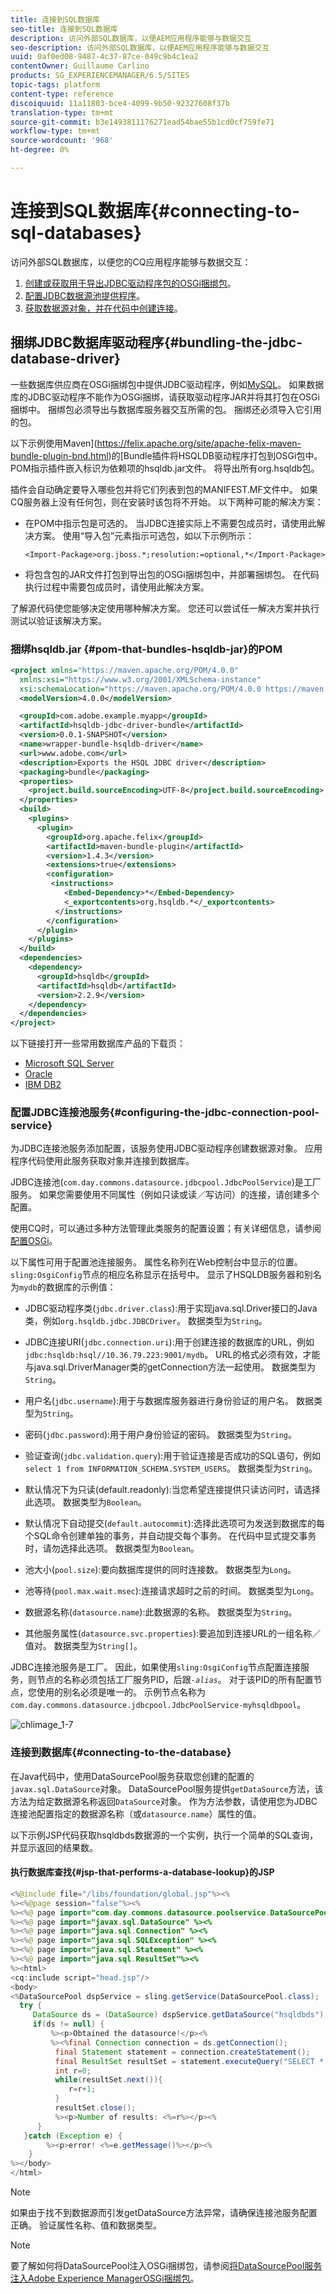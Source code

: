 ```yaml
---
title: 连接到SQL数据库
seo-title: 连接到SQL数据库
description: 访问外部SQL数据库，以便AEM应用程序能够与数据交互
seo-description: 访问外部SQL数据库，以便AEM应用程序能够与数据交互
uuid: 0af0ed08-9487-4c37-87ce-049c9b4c1ea2
contentOwner: Guillaume Carlino
products: SG_EXPERIENCEMANAGER/6.5/SITES
topic-tags: platform
content-type: reference
discoiquuid: 11a11803-bce4-4099-9b50-92327608f37b
translation-type: tm+mt
source-git-commit: b3e1493811176271ead54bae55b1cd0cf759fe71
workflow-type: tm+mt
source-wordcount: '968'
ht-degree: 0%

---
```



# 连接到SQL数据库{#connecting-to-sql-databases}

访问外部SQL数据库，以便您的CQ应用程序能够与数据交互：

1. [创建或获取用于导出JDBC驱动程序包的OSGi捆绑包](#bundling-the-jdbc-database-driver)。
1. [配置JDBC数据源池提供程序](#configuring-the-jdbc-connection-pool-service)。
1. [获取数据源对象，并在代码中创建连接](#connecting-to-the-database)。

## 捆绑JDBC数据库驱动程序{#bundling-the-jdbc-database-driver}

一些数据库供应商在OSGi捆绑包中提供JDBC驱动程序，例如[MySQL](https://www.mysql.com/downloads/connector/j/)。 如果数据库的JDBC驱动程序不能作为OSGi捆绑，请获取驱动程序JAR并将其打包在OSGi捆绑中。 捆绑包必须导出与数据库服务器交互所需的包。 捆绑还必须导入它引用的包。

以下示例使用Maven](https://felix.apache.org/site/apache-felix-maven-bundle-plugin-bnd.html)的[Bundle插件将HSQLDB驱动程序打包到OSGi包中。 POM指示插件嵌入标识为依赖项的hsqldb.jar文件。 将导出所有org.hsqldb包。

插件会自动确定要导入哪些包并将它们列表到包的MANIFEST.MF文件中。 如果CQ服务器上没有任何包，则在安装时该包将不开始。 以下两种可能的解决方案：

* 在POM中指示包是可选的。 当JDBC连接实际上不需要包成员时，请使用此解决方案。 使用“导入包”元素指示可选包，如以下示例所示：

   `<Import-Package>org.jboss.*;resolution:=optional,*</Import-Package>`
* 将包含包的JAR文件打包到导出包的OSGi捆绑包中，并部署捆绑包。 在代码执行过程中需要包成员时，请使用此解决方案。

了解源代码使您能够决定使用哪种解决方案。 您还可以尝试任一解决方案并执行测试以验证该解决方案。

### 捆绑hsqldb.jar {#pom-that-bundles-hsqldb-jar}的POM

```xml
<project xmlns="https://maven.apache.org/POM/4.0.0"
  xmlns:xsi="https://www.w3.org/2001/XMLSchema-instance"
  xsi:schemaLocation="https://maven.apache.org/POM/4.0.0 https://maven.apache.org/xsd/maven-4.0.0.xsd">
  <modelVersion>4.0.0</modelVersion>

  <groupId>com.adobe.example.myapp</groupId>
  <artifactId>hsqldb-jdbc-driver-bundle</artifactId>
  <version>0.0.1-SNAPSHOT</version>
  <name>wrapper-bundle-hsqldb-driver</name>
  <url>www.adobe.com</url>
  <description>Exports the HSQL JDBC driver</description>
  <packaging>bundle</packaging>
  <properties>
    <project.build.sourceEncoding>UTF-8</project.build.sourceEncoding>
  </properties>
  <build>
    <plugins>
      <plugin>
        <groupId>org.apache.felix</groupId>
        <artifactId>maven-bundle-plugin</artifactId>
        <version>1.4.3</version>
        <extensions>true</extensions>
        <configuration>
         <instructions>
            <Embed-Dependency>*</Embed-Dependency>
            <_exportcontents>org.hsqldb.*</_exportcontents>
          </instructions>
        </configuration>
      </plugin>
    </plugins>
  </build>
  <dependencies>
    <dependency>
      <groupId>hsqldb</groupId>
      <artifactId>hsqldb</artifactId>
      <version>2.2.9</version>
    </dependency>
  </dependencies>
</project>
```

以下链接打开一些常用数据库产品的下载页：

* [Microsoft SQL Server](https://www.microsoft.com/en-us/download/details.aspx?displaylang=en&amp;id=11774)
* [Oracle](https://www.oracle.com/technetwork/database/features/jdbc/index-091264.html)
* [IBM DB2](https://www-01.ibm.com/support/docview.wss?uid=swg27007053)

### 配置JDBC连接池服务{#configuring-the-jdbc-connection-pool-service}

为JDBC连接池服务添加配置，该服务使用JDBC驱动程序创建数据源对象。 应用程序代码使用此服务获取对象并连接到数据库。

JDBC连接池(`com.day.commons.datasource.jdbcpool.JdbcPoolService`)是工厂服务。 如果您需要使用不同属性（例如只读或读／写访问）的连接，请创建多个配置。

使用CQ时，可以通过多种方法管理此类服务的配置设置；有关详细信息，请参阅[配置OSGi](/help/sites-deploying/configuring-osgi.md)。

以下属性可用于配置池连接服务。 属性名称列在Web控制台中显示的位置。 `sling:OsgiConfig`节点的相应名称显示在括号中。 显示了HSQLDB服务器和别名为`mydb`的数据库的示例值：

* JDBC驱动程序类(`jdbc.driver.class`):用于实现java.sql.Driver接口的Java类，例如`org.hsqldb.jdbc.JDBCDriver`。 数据类型为`String`。

* JDBC连接URI(`jdbc.connection.uri`):用于创建连接的数据库的URL，例如`jdbc:hsqldb:hsql//10.36.79.223:9001/mydb`。 URL的格式必须有效，才能与java.sql.DriverManager类的getConnection方法一起使用。 数据类型为`String`。

* 用户名(`jdbc.username`):用于与数据库服务器进行身份验证的用户名。 数据类型为`String`。

* 密码(`jdbc.password`):用于用户身份验证的密码。 数据类型为`String`。

* 验证查询(`jdbc.validation.query`):用于验证连接是否成功的SQL语句，例如`select 1 from INFORMATION_SCHEMA.SYSTEM_USERS`。 数据类型为`String`。

* 默认情况下为只读(default.readonly):当您希望连接提供只读访问时，请选择此选项。 数据类型为`Boolean`。
* 默认情况下自动提交(`default.autocommit`):选择此选项可为发送到数据库的每个SQL命令创建单独的事务，并自动提交每个事务。 在代码中显式提交事务时，请勿选择此选项。 数据类型为`Boolean`。

* 池大小(`pool.size`):要向数据库提供的同时连接数。 数据类型为`Long`。

* 池等待(`pool.max.wait.msec`):连接请求超时之前的时间。 数据类型为`Long`。

* 数据源名称(`datasource.name`):此数据源的名称。 数据类型为`String`。

* 其他服务属性(`datasource.svc.properties`):要追加到连接URL的一组名称／值对。 数据类型为`String[]`。

JDBC连接池服务是工厂。 因此，如果使用`sling:OsgiConfig`节点配置连接服务，则节点的名称必须包括工厂服务PID，后跟&#x200B;*`-alias`*。 对于该PID的所有配置节点，您使用的别名必须是唯一的。 示例节点名称为`com.day.commons.datasource.jdbcpool.JdbcPoolService-myhsqldbpool`。

![chlimage_1-7](assets/chlimage_1-7a.png)

### 连接到数据库{#connecting-to-the-database}

在Java代码中，使用DataSourcePool服务获取您创建的配置的`javax.sql.DataSource`对象。 DataSourcePool服务提供`getDataSource`方法，该方法为给定数据源名称返回`DataSource`对象。 作为方法参数，请使用您为JDBC连接池配置指定的数据源名称（或`datasource.name`）属性的值。

以下示例JSP代码获取hsqldbds数据源的一个实例，执行一个简单的SQL查询，并显示返回的结果数。

#### 执行数据库查找{#jsp-that-performs-a-database-lookup}的JSP

```java
<%@include file="/libs/foundation/global.jsp"%><%
%><%@page session="false"%><%
%><%@ page import="com.day.commons.datasource.poolservice.DataSourcePool" %><%
%><%@ page import="javax.sql.DataSource" %><%
%><%@ page import="java.sql.Connection" %><%
%><%@ page import="java.sql.SQLException" %><%
%><%@ page import="java.sql.Statement" %><%
%><%@ page import="java.sql.ResultSet"%><%
%><html>
<cq:include script="head.jsp"/>
<body>
<%DataSourcePool dspService = sling.getService(DataSourcePool.class);
  try {
     DataSource ds = (DataSource) dspService.getDataSource("hsqldbds");
     if(ds != null) {
         %><p>Obtained the datasource!</p><%
         %><%final Connection connection = ds.getConnection();
          final Statement statement = connection.createStatement();
          final ResultSet resultSet = statement.executeQuery("SELECT * from INFORMATION_SCHEMA.SYSTEM_USERS");
          int r=0;
          while(resultSet.next()){
             r=r+1;
          }
          resultSet.close();
          %><p>Number of results: <%=r%></p><%
      }
   }catch (Exception e) {
        %><p>error! <%=e.getMessage()%></p><%
    }
%></body>
</html>
```

>[!NOTE]
>
>如果由于找不到数据源而引发getDataSource方法异常，请确保连接池服务配置正确。 验证属性名称、值和数据类型。


>[!NOTE]
>
>要了解如何将DataSourcePool注入OSGi捆绑包，请参阅[将DataSourcePool服务注入Adobe Experience ManagerOSGi捆绑包](https://helpx.adobe.com/experience-manager/using/datasourcepool.html)。

